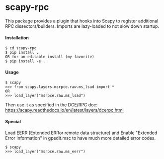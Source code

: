 # scapy-rpc

This package provides a plugin that hooks into Scapy to register additional RPC dissectors/builders.
Imports are lazy-loaded to not slow down startup.

#### Installation

```
$ cd scapy-rpc
$ pip install .
OR for an editable install (my favorite)
$ pip install -e .
```

#### Usage

```
$ scapy
>>> from scapy.layers.msrpce.raw.ms_lsad import *
OR
>>> load_layer("msrpce.raw.ms_lsad")
```

Then use it as specified in the DCE/RPC doc:
https://scapy.readthedocs.io/en/latest/layers/dcerpc.html

#### Special

Load EERR (Extended ERRor remote data structure) and Enable "Extended Error Information" in gpedit.msc to
have much more detailed error codes.
```
$ scapy
>>> load_layer("msrpce.raw.ms_eerr")
```
